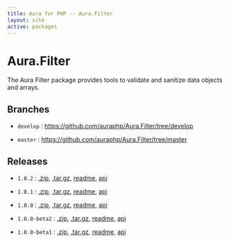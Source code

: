 ```yaml
---
title: Aura for PHP -- Aura.Filter
layout: site
active: packages
---
```


Aura.Filter
===========

The Aura Filter package provides tools to validate and sanitize data objects and arrays.

Branches
--------

- `develop` : <https://github.com/auraphp/Aura.Filter/tree/develop>

- `master` : <https://github.com/auraphp/Aura.Filter/tree/master>

Releases
--------

- `1.0.2` : [.zip](https://github.com/auraphp/Aura.Filter/zipball/1.0.2), [.tar.gz](https://github.com/auraphp/Aura.Filter/tarball/1.0.2), [readme](1.0.2/), [api](1.0.2/api/)

- `1.0.1` : [.zip](https://github.com/auraphp/Aura.Filter/zipball/1.0.1), [.tar.gz](https://github.com/auraphp/Aura.Filter/tarball/1.0.1), [readme](1.0.1/), [api](1.0.1/api/)

- `1.0.0` : [.zip](https://github.com/auraphp/Aura.Filter/zipball/1.0.0), [.tar.gz](https://github.com/auraphp/Aura.Filter/tarball/1.0.0), [readme](1.0.0/), [api](1.0.0/api/)

- `1.0.0-beta2` : [.zip](https://github.com/auraphp/Aura.Filter/zipball/1.0.0-beta2), [.tar.gz](https://github.com/auraphp/Aura.Filter/tarball/1.0.0-beta2), [readme](1.0.0-beta2/), [api](1.0.0-beta2/api/)

- `1.0.0-beta1` : [.zip](https://github.com/auraphp/Aura.Filter/zipball/1.0.0-beta1), [.tar.gz](https://github.com/auraphp/Aura.Filter/tarball/1.0.0-beta1), [readme](1.0.0-beta1/), [api](1.0.0-beta1/api/)
